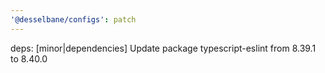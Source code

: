 ```yaml
---
'@desselbane/configs': patch
---
```


deps: [minor|dependencies] Update package typescript-eslint from 8.39.1 to 8.40.0
